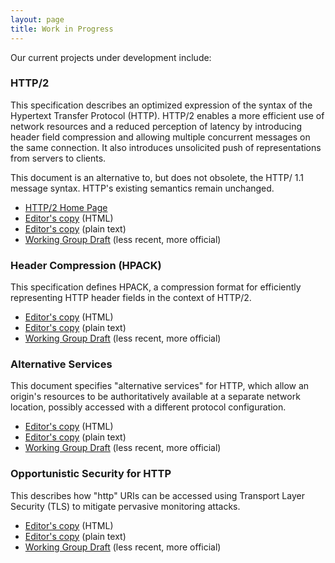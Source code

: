 ```yaml
---
layout: page
title: Work in Progress
---
```


Our current projects under development include:

### HTTP/2

This specification describes an optimized expression of the syntax of
the Hypertext Transfer Protocol (HTTP).  HTTP/2 enables a more
efficient use of network resources and a reduced perception of
latency by introducing header field compression and allowing multiple
concurrent messages on the same connection.  It also introduces
unsolicited push of representations from servers to clients.

This document is an alternative to, but does not obsolete, the HTTP/
1.1 message syntax.  HTTP's existing semantics remain unchanged.   

* [HTTP/2 Home Page](https://http2.github.io/)  
* [Editor's copy](https://http2.github.io/http2-spec/index.html) (HTML)
* [Editor's copy](https://http2.github.io/http2-spec/index.txt) (plain text)
* [Working Group Draft](https://tools.ietf.org/html/draft-ietf-httpbis-http2) (less recent, more official)

### Header Compression (HPACK)

This specification defines HPACK, a compression format for
efficiently representing HTTP header fields in the context of HTTP/2.

* [Editor's copy](https://http2.github.io/http2-spec/compression.html) (HTML)
* [Editor's copy](https://http2.github.io/http2-spec/compression.txt) (plain text)
* [Working Group Draft](https://tools.ietf.org/html/draft-ietf-httpbis-header-compression) (less recent, more official)

### Alternative Services

This document specifies "alternative services" for HTTP, which allow
an origin's resources to be authoritatively available at a separate
network location, possibly accessed with a different protocol
configuration.
   
* [Editor's copy](https://httpwg.github.io/http-extensions/alt-svc.html) (HTML)
* [Editor's copy](https://httpwg.github.io/http-extensions/alt-svc.txt) (plain text)
* [Working Group Draft](https://tools.ietf.org/html/draft-ietf-httpbis-alt-svc) (less recent, more official)

### Opportunistic Security for HTTP

This describes how "http" URIs can be accessed using Transport Layer
Security (TLS) to mitigate pervasive monitoring attacks.

* [Editor's copy](https://httpwg.github.com/http-extensions/encryption.html) (HTML)
* [Editor's copy](https://httpwg.github.com/http-extensions/encryption.txt) (plain text)
* [Working Group Draft](https://tools.ietf.org/html/draft-ietf-httpbis-http2-encryption) (less recent, more official)

